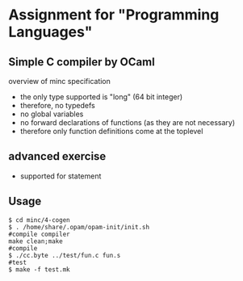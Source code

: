 # Assignment for "Programming Languages"
## Simple C compiler by OCaml
overview of minc specification

- the only type supported is "long" (64 bit integer)
- therefore, no typedefs
- no global variables
- no forward declarations of functions (as they are not necessary)
- therefore only function definitions come at the toplevel

## advanced exercise
- supported for statement
## Usage
```
$ cd minc/4-cogen
$ . /home/share/.opam/opam-init/init.sh
#compile compiler
make clean;make
#compile
$ ./cc.byte ../test/fun.c fun.s 
#test
$ make -f test.mk 
```